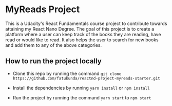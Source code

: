 # MyReads Project

This is a Udacity's React Fundamentals course project to contribute towards attaining my React Nano Degree. The goal of this project is to create a platform where a user can keep track of the books they are reading, have read or would like to read. It also helps the user to search for new books and add them to any of the above categories.

## How to run the project locally

- Clone this repo by running the command `git clone https://github.com/fatukunda/reactnd-project-myreads-starter.git`

- Install the dependencies by running `yarn install` or `npm install`

- Run the project by running the command `yarn start` to `npm start`
